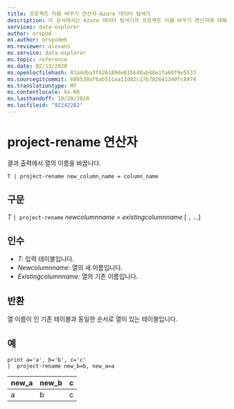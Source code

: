 ```yaml
---
title: 프로젝트 이름 바꾸기 연산자-Azure 데이터 탐색기
description: 이 문서에서는 Azure 데이터 탐색기의 프로젝트 이름 바꾸기 연산자에 대해 설명 합니다.
services: data-explorer
author: orspod
ms.author: orspodek
ms.reviewer: alexans
ms.service: data-explorer
ms.topic: reference
ms.date: 02/13/2020
ms.openlocfilehash: 83a4dba3f426189de615640ab48e1fa60f9e5537
ms.sourcegitcommit: 608539af6ab511aa11d82c17b782641340fc8974
ms.translationtype: MT
ms.contentlocale: ko-KR
ms.lasthandoff: 10/20/2020
ms.locfileid: "92242202"
---
```

# <a name="project-rename-operator"></a>project-rename 연산자

결과 출력에서 열의 이름을 바꿉니다.

```kusto
T | project-rename new_column_name = column_name
```

## <a name="syntax"></a>구문

*T* `| project-rename` *newcolumnname*  =  *existingcolumnname* [ `,` ...]

## <a name="arguments"></a>인수

* *T*: 입력 테이블입니다.
* *Newcolumnname:* 열의 새 이름입니다. 
* *Existingcolumnname:* 열의 기존 이름입니다. 

## <a name="returns"></a>반환

열 이름이 인 기존 테이블과 동일한 순서로 열이 있는 테이블입니다.


## <a name="examples"></a>예

<!-- csl: https://help.kusto.windows.net/Samples -->
```kusto
print a='a', b='b', c='c'
|  project-rename new_b=b, new_a=a
```

|new_a|new_b|c|
|---|---|---|
|a|b|c|
